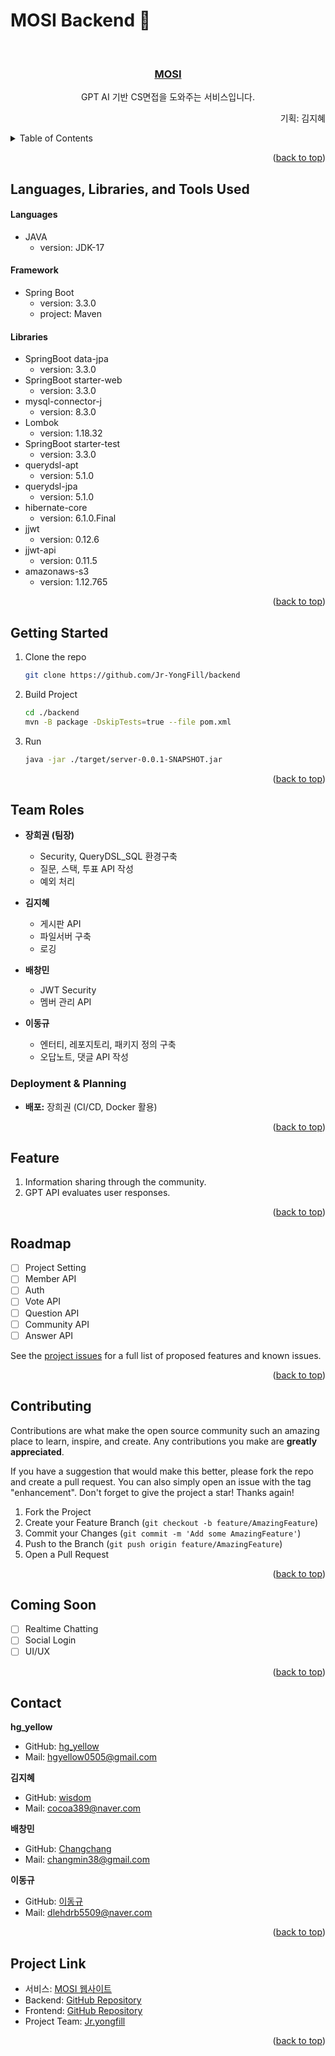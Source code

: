 # MOSI Backend :yellow_heart:
<a id="top"></a>

<!-- PROJECT LOGO -->
<br />
<div align="center">

<h3 align="center"><a href="http://www.mosi.digital/">MOSI</a></h3>

  <p align="center">  
    GPT AI 기반 CS면접을 도와주는 서비스입니다.
    <br />
  <p align="right">
      기획: 김지혜
</div>

<!-- TABLE OF CONTENTS -->
<details>
  <summary>Table of Contents</summary>
  <ol>
    <li><a href="#about-the-project">About The Project</a></li>
    <li><a href="#team-roles">Team Roles</a></li>
    <li><a href="#languages-libraries-and-tools-used">Languages, Libraries, and Tools Used</a></li>
    <li><a href="#getting-started">Getting Started</a></li>
    <li><a href="#team-roles">Team Roles</a></li>
    <li><a href="#feature">Feature</a></li>
    <li><a href="#roadmap">Roadmap</a></li>
    <li><a href="#contributing">Contributing</a></li>
    <li><a href="#contact">Contact</a></li>
    <li><a href="#coming-soon">Coming Soon</a></li>
    <li><a href="#project-link">Project Link</a></li>
  </ol>
</details>

<p align="right">(<a href="#top">back to top</a>)</p>

<!-- LANGUAGES, LIBRARIES, AND TOOLS USED -->
<a id="languages-libraries-and-tools-used"></a>
## Languages, Libraries, and Tools Used
#### Languages
* JAVA
    - version: JDK-17

#### Framework
* Spring Boot
    - version: 3.3.0
    - project: Maven

#### Libraries
* SpringBoot data-jpa
    - version: 3.3.0
* SpringBoot starter-web
    - version: 3.3.0
* mysql-connector-j
    - version: 8.3.0
* Lombok
    - version: 1.18.32
* SpringBoot starter-test
    - version: 3.3.0
* querydsl-apt
    - version: 5.1.0
* querydsl-jpa
    - version: 5.1.0
* hibernate-core
    - version: 6.1.0.Final
* jjwt
    - version: 0.12.6
* jjwt-api
    - version: 0.11.5
* amazonaws-s3
    - version: 1.12.765

<p align="right">(<a href="#top">back to top</a>)</p>

<!-- GETTING STARTED -->
<a id="getting-started"></a>
## Getting Started
1. Clone the repo
    ```sh
    git clone https://github.com/Jr-YongFill/backend
    ```
2. Build Project
    ```sh
    cd ./backend
    mvn -B package -DskipTests=true --file pom.xml
    ```
3. Run
    ```sh
    java -jar ./target/server-0.0.1-SNAPSHOT.jar
    ```

<p align="right">(<a href="#top">back to top</a>)</p>

<!-- Team Roles -->
## Team Roles
- **장희권 (팀장)**
  - Security, QueryDSL_SQL 환경구축
  - 질문, 스택, 투표 API 작성
  - 예외 처리

- **김지혜**
  - 게시판 API
  - 파일서버 구축
  - 로깅

- **배창민**
  - JWT Security
  - 멤버 관리 API
    
- **이동규**
  - 엔터티, 레포지토리, 패키지 정의 구축
  - 오답노트, 댓글 API 작성


### Deployment & Planning
- **배포:** 장희권 (CI/CD, Docker 활용)

<p align="right">(<a href="#top">back to top</a>)</p>
  

<!-- FEATURE -->
<a id="feature"></a>
## Feature
1. Information sharing through the community.
2. GPT API evaluates user responses.

<p align="right">(<a href="#top">back to top</a>)</p>

<!-- ROADMAP -->
<a id="roadmap"></a>
## Roadmap
- [ ] Project Setting
- [ ] Member API
- [ ] Auth
- [ ] Vote API
- [ ] Question API
- [ ] Community API
- [ ] Answer API

See the [project issues](https://github.com/Jr-YongFill/backend/issues) for a full list of proposed features and known issues.

<p align="right">(<a href="#top">back to top</a>)</p>

<!-- CONTRIBUTING -->
<a id="contributing"></a>
## Contributing

Contributions are what make the open source community such an amazing place to learn, inspire, and create. Any contributions you make are **greatly appreciated**.

If you have a suggestion that would make this better, please fork the repo and create a pull request. You can also simply open an issue with the tag "enhancement". Don't forget to give the project a star! Thanks again!

1. Fork the Project
2. Create your Feature Branch (`git checkout -b feature/AmazingFeature`)
3. Commit your Changes (`git commit -m 'Add some AmazingFeature'`)
4. Push to the Branch (`git push origin feature/AmazingFeature`)
5. Open a Pull Request

<p align="right">(<a href="#top">back to top</a>)</p>

<!-- COMING SOON -->
<a id="coming-soon"></a>
## Coming Soon
- [ ] Realtime Chatting
- [ ] Social Login
- [ ] UI/UX

<p align="right">(<a href="#top">back to top</a>)</p>

<!-- CONTACT -->
<a id="contact"></a>
## Contact
**hg_yellow**
- GitHub: [hg_yellow](https://github.com/jang010505)
- Mail: hgyellow0505@gmail.com
  
**김지혜**
- GitHub: [wisdom](https://github.com/Wisdom-Kim)
- Mail: cocoa389@naver.com

**배창민**
- GitHub: [Changchang](https://github.com/bbmini96)
- Mail: changmin38@gmail.com

**이동규**
- GitHub: [이동규](https://github.com/202011988)
- Mail: dlehdrb5509@naver.com

<p align="right">(<a href="#top">back to top</a>)</p>

<!-- PROJECT LINK -->
<a id="project-link"></a>
## Project Link
- 서비스: [MOSI 웹사이트](http://www.mosi.digital/)
- Backend: [GitHub Repository](https://github.com/Jr-YongFill/backend)
- Frontend: [GitHub Repository](https://github.com/Jr-YongFill/frontend)
- Project Team: [Jr.yongfill](https://github.com/Jr-YongFill)

<p align="right">(<a href="#top">back to top</a>)</p>
